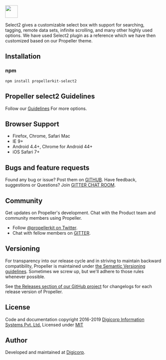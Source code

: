 <br>
<p align="left">
  <a href="http://propeller.in/">
    <img height="40" src="http://propeller.in/assets/images/propeller-logo.png" />
  </a>
	 <p align="left">
		Select2 gives a customizable select box with support for searching, tagging, remote data sets, infinite scrolling, and many other highly used options.
		We have used Select2 plugin as a reference which we have then customized based on our Propeller theme.
	  </p>
</p>

## Installation

### npm

```
npm install propellerkit-select2
```

## Propeller select2 Guidelines

Follow our [Guidelines](http://propeller.in/components/select2.php) For more options.


## Browser Support

- Firefox, Chrome, Safari Mac
- IE 9+
- Android 4.4+, Chrome for Android 44+
- iOS Safari 7+


## Bugs and feature requests

Found any bug or issue? Post them on [GITHUB](https://github.com/digicorp/propeller/issues).
Have feedback, suggestions or Questions? Join [GITTER CHAT ROOM](https://gitter.im/Propeller-Material-Design-Bootstrap-Framework/Support).


## Community

Get updates on Propeller's development. Chat with the Product team and community members using Propeller.

- Follow [@propellerkit on Twitter](https://twitter.com/PropellerKit).
- Chat with fellow members on [GITTER](https://gitter.im/Propeller-Material-Design-Bootstrap-Framework/Support).


## Versioning

For transparency into our release cycle and in striving to maintain backward compatibility, Propeller is maintained under [the Semantic Versioning guidelines](http://semver.org/). Sometimes we screw up, but we'll adhere to those rules whenever possible.

See [the Releases section of our GitHub project](https://github.com/digicorp/propeller/releases) for changelogs for each release version of Propeller.


## License

Code and documentation copyright 2016-2019 [Digicorp Information Systems Pvt. Ltd.](https://www.digi-corp.com/)
Licensed under [MIT](https://github.com/digicorp/propeller/blob/master/LICENSE)


## Author

Developed and maintained at [Digicorp](https://www.digi-corp.com/).
